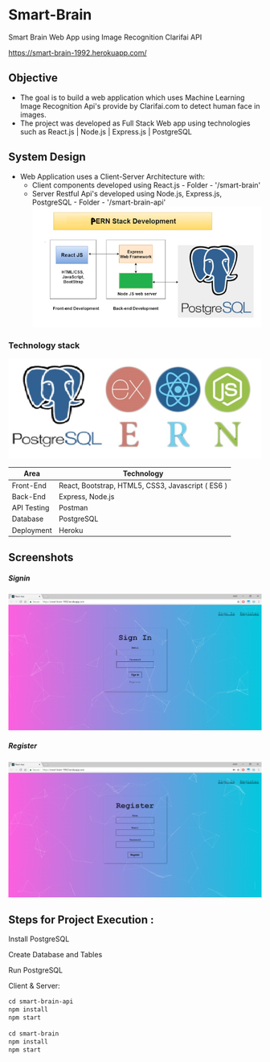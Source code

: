 # Smart-Brain
Smart Brain Web App using Image Recognition Clarifai API          

https://smart-brain-1992.herokuapp.com/

## Objective
* The goal is to build a web application which uses Machine Learning Image Recognition Api's provide by Clarifai.com to detect 
  human face in images.
* The project was developed as Full Stack Web app using technologies such as React.js | Node.js | Express.js | PostgreSQL

## System Design
* Web Application uses a Client-Server Architecture with:
  * Client components developed using React.js - Folder - '/smart-brain'   
  * Server Restful Api's developed using Node.js, Express.js, PostgreSQL - Folder - '/smart-brain-api'
![Screenshot 4](/images/4.png)

### Technology stack
![Screenshot 0](/images/0.PNG)
<table>
<thead>
<tr>
<th>Area</th>
<th>Technology</th>
</tr>
</thead>
<tbody>
	<tr>
		<td>Front-End</td>
		<td>React, Bootstrap, HTML5, CSS3, Javascript ( ES6 )</td>
	</tr>
	<tr>
		<td>Back-End</td>
		<td>Express, Node.js</td>
	</tr>
	<tr>
		<td>API Testing</td>
		<td>Postman</td>
	</tr>
	<tr>
		<td>Database</td>
		<td>PostgreSQL</td>
	</tr>
    <tr>
		<td>Deployment</td>
		<td>Heroku</td>
	</tr>
</tbody>
</table>

## Screenshots

##### Signin
![Screenshot 1](/images/1.PNG)

##### Register
![Screenshot 2](/images/2.PNG)


## Steps for Project Execution :

Install PostgreSQL 

Create Database and Tables

Run PostgreSQL

Client & Server:
```
cd smart-brain-api
npm install
npm start

cd smart-brain
npm install
npm start
```
